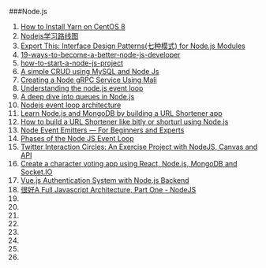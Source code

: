 ###Node.js
1. [How to Install Yarn on CentOS 8](https://www.tecmint.com/install-yarn-on-centos-8/)
1. [Nodejs学习路线图](http://www.nodejs.netscalable/a/20141016/232139.html "")
1. [Export This: Interface Design Patterns(七种模式) for Node.js Modules](http://bites.goodeggs.com/posts/export-this/ "七种模式")
3. [19-ways-to-become-a-better-node-js-developer](https://medium.com/@me_37286/19-ways-to-become-a-better-node-js-developer-in-2019-ffd3a8fbfe38)
3. [how-to-start-a-node-js-project](https://philna.sh/blog/2019/01/10/how-to-start-a-node-js-project/)
3. [A simple CRUD using MySQL and Node Js](https://www.codementor.io/@joanvasquez/a-simple-crud-using-mysql-and-node-js-p2xvvt6q8)
3. [Creating a Node gRPC Service Using Mali](https://auth0.com/blog/creating-a-node-grpc-service-using-mali/)
3. [Understanding the node.js event loop](http://blog.mixu.net/2011/02/01/understanding-the-node-js-event-loop/)
3. [A deep dive into queues in Node.js](https://blog.logrocket.com/a-deep-dive-into-queues-in-node-js/)
3. [Nodejs event loop architecture](https://medium.com/preezma/node-js-event-loop-architecture-go-deeper-node-core-c96b4cec7aa4)
3. [Learn Node.js and MongoDB by building a URL Shortener app](https://freshman.tech/url-shortener/)
3. [How to build a URL Shortener like bitly or shorturl using Node.js](https://dev.to/sachinsarawgi/url-shortner-with-limit-onclick-count-4maf)
3. [Node Event Emitters — For Beginners and Experts](https://medium.com/developers-arena/nodejs-event-emitters-for-beginners-and-for-experts-591e3368fdd2)
3. [Phases of the Node JS Event Loop](https://medium.com/@kunaltandon.kt/process-nexttick-vs-setimmediate-vs-settimeout-explained-wrt-different-event-loop-phases-c0506b12921d)
3. [Twitter Interaction Circles: An Exercise Project with NodeJS, Canvas and API](https://blog.hackertyper.net/post/twitter-interaction-circles-guide/)
3. [Create a character voting app using React, Node.js, MongoDB and Socket.IO](http://sahatyalkabov.com/create-a-character-voting-app-using-react-nodejs-mongodb-and-socketio/)
3. [Vue.js Authentication System with Node.js Backend](https://blog.jscrambler.com/vue-js-authentication-system-with-node-js-backend/)
3. [很好A Full Javascript Architecture, Part One - NodeJS](http://blog.zenika.com/index.php?post/2011/04/10/NodeJS)
3. []()
3. []()
3. []()
3. []()
3. []()
3. []()
3. []()
3. []()
